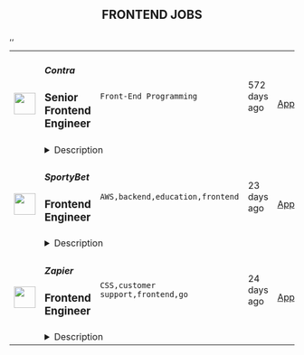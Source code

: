 <div align="center"><h2>FRONTEND JOBS</h2></div><table><tr>
                <td width="100" height="100" rowspan="2">
                    <img src="https://wwr-pro.s3.amazonaws.com/logos/0064/8559/logo.gif" width="38px" height="auto">
                </td>
                <td width="300">
                    <h5>Contra</h5>
                    <h3> Senior Frontend Engineer</h3>
                </td>
                <td width="300">
                    <code>Front-End Programming</code>
                </td>
                <td width="200">
                <text>572 days ago</text>
                </td>
                <td width="100" rowspan="2">
                <a href="https://weworkremotely.com/remote-jobs/contra-senior-frontend-engineer-react" align="right" target="_blank">Apply</a>
                </td>
            </tr>
            <tr>
                <td colspan="3">
                <details><summary>Description</summary>
                <img src="https://we-work-remotely.imgix.net/logos/0064/8559/logo.gif?ixlib=rails-4.0.0&w=50&h=50&dpr=2&fit=fill&auto=compress" />

<p>
  <strong>Headquarters:</strong> San Francisco, CA 
    <br /><strong>URL:</strong> <a href="https://contra.com/">https://contra.com/</a>
</p>

<div>Contra is an Independent-first community and commission-free hiring platform empowering the future of work. We match Independents with flexible opportunities, and Clients with the perfect Independent for any project — from content creation to coding. We strongly believe that independence isn’t just a gig, it’s a way of life.</div><div><br></div><div>You'll be joining an exceptional team of Frontend Engineers working in React, GraphQL, and Relay to build the future of work at a rapidly growing professional community.</div><div><br></div><div>You’ll be contributing to a growing React application, build and refine our internal design system, use Relay and Suspense to build cutting edge, API-driven experiences, and work on internal and external tooling, some of which we ultimately have plans to open-source and share with the broader community for everyone’s benefit. 🙌</div><div>
<strong><br>How you’ll add value at Contra<br></strong><br>
</div><ul>
<li>Contribute to a rapidly growing React application</li>
<li>Build and refine our internal design system</li>
<li>Ensure application safety and stability with Typescript and Jest</li>
<li>Use Relay with React Suspense to build cutting edge, API-driven experiences.</li>
</ul><div>
<strong><br>You’ll be successful here if you<br></strong><br>
</div><ul>
<li>
<strong>Mission driven.</strong> Our mission truly resonates with you and you would like to be a part of what we are building together at Contra!</li>
<li>
<strong>A dedicated team player.</strong> You thrive in a collaborative, remote-only environment and you are comfortable with 8am-12 pm PST core hours!</li>
<li>
<strong>Passionate about learning.</strong> Share a genuine curiosity for learning, alway eager to pick up new skills. We don’t expect everyone to know everything but you learn quickly!</li>
<li>
<strong>Goal oriented.</strong> Understand what you need to do in order to achieve your goals without needing all of the bells and whistles.</li>
<li>
<strong>Committed to trying.</strong> Have the resilience and willingness to try and try again even if you fail after a few attempts!</li>
<li>
<strong>Ambitious attitude.</strong> You bring a strong work ethic and contagious energy to your team as we work towards our North Star.</li>
<li>
<strong>Path Paver.</strong> Joining a startup you enjoy taking ownership, building out processes and documentation that might not exist to share with your team members.</li>
</ul><div>
<strong><br>Our stack<br></strong><br>
</div><ul>
<li>Typescript</li>
<li>Backend: NodeJS, GraphQL, GraphQL Helix, Redis, PostgreSQL</li>
<li>DevOps: GitHub, ArgoCD, Kubernetes, GCP</li>
<li>Frontend: React, Suspense, &amp; Relay</li>
</ul><div>
<strong><br>How Contra can add value for you<br></strong><br>
</div><ul>
<li>🌎 Remote-only culture that is here to stay</li>
<li>🍎 100% health coverage for US full-time employees, and health reimbursements for all international contractors</li>
<li>💰 401k matching for US full-time employees</li>
<li>💸 $4,000 laptop reimbursement upon starting + additional equipment, co-working, education, meetup and charity budgets when</li>
<li>💛 No-meeting Wednesdays</li>
<li>🥬 Half days every third Friday of the month to enjoy a long weekend, reduce screen fatigue, and decompress</li>
<li>👋 Generous time off — 3 week-long company-wide shutdowns per year (Spring, Fall, Winter) so we can all collectively relax together, in addition to paid time off and flex days to look after your wellbeing.</li>
<li>👶 Flexible parental leave</li>
<li>🌴 Annual team wide off-site (our upcoming is in June 2022!)</li>
<li>💁 A custom slack emoji, just for you!</li>
</ul><div>
<strong><br>Our interview process<br></strong><br>
</div><ul>
<li>Intro call (15-30 minutes)</li>
<li>Complete a Technical assessment Form (20-30 minutes)</li>
<li>Technical interview with Frontend Lead Engineer (30-45 minutes)</li>
<li>Non-technical (introduction &amp; culture) interview (30-45 minutes)</li>
<li>Technical interview with CTO (30-45 minutes)</li>
</ul><div>
<strong><br>Salary Range<br></strong><br>
</div><ul>
<li>$130k - $160k USD</li>
<li>Equity Value Range: $72k - $180k USD</li>
</ul><div><br></div>

<p><strong>To apply:</strong> <a href="https://weworkremotely.com/remote-jobs/contra-senior-frontend-engineer-react">https://weworkremotely.com/remote-jobs/contra-senior-frontend-engineer-react</a></p>

                </details>
                </td>
            </tr>,<tr>
                <td width="100" height="100" rowspan="2">
                    <img src="https://remotive.com/job/1260508/logo" width="38px" height="auto">
                </td>
                <td width="300">
                    <h5>Slab</h5>
                    <h3>Frontend Engineer</h3>
                </td>
                <td width="300">
                    <code>cloud,docker,frontend,graphql</code>
                </td>
                <td width="200">
                <text>21 days ago</text>
                </td>
                <td width="100" rowspan="2">
                <a href="https://remotive.com/remote-jobs/software-dev/frontend-engineer-1260508" align="right" target="_blank">Apply</a>
                </td>
            </tr>
            <tr>
                <td colspan="3">
                <details><summary>Description</summary>
                <p style="margin-bottom: 1.2em;"><span style="font-weight: bolder;">About: </span></p><p style="margin-bottom: 1.2em;"><span style="color: var(--remotive-chocolate);">At </span><a href="https://slab.com/" rel="nofollow" style="background-color: rgb(255, 255, 255); color: rgb(12, 147, 228); text-decoration: underline;">Slab</a><span style="color: var(--remotive-chocolate);">, we believe that knowledge is the foundation of any organization’s success. When a team’s collective knowledge is accessible, that team’s potential is limitless. That’s why we’re making the workplace a source of learning and purpose through knowledge-sharing. Our product helps teams easily create, organize, and discover knowledge across the entire company, from non-technical to tech-savvy. Thousands of customers rely on Slab across their entire workforces, including Asana, Benchling, and Fivetran.</span></p><p style="margin-top: 1.2em; margin-bottom: 1.2em;">As a small product-focused company, you’ll join a team of experienced engineers, working on shipping features that delight users, fixing issues that get in their way while keeping our codebase, infrastructure, and tooling modern and well-maintained. We are globally distributed, with processes that minimize meetings and overhead, letting makers build on the maker’s schedule.</p><p class="h3" id="technologies-we-use" style="margin-top: 1.8em; margin-bottom: 1.8em; line-height: 1.33;">Technologies we use</p><p class="h3" id="technologies-we-use" style="margin-top: 1.8em; margin-bottom: 1.8em; line-height: 1.33;"></p><ul><li><span style="color: var(--remotive-chocolate); ">React + TypeScript + Sass</span></li><li><span style="color: var(--remotive-chocolate); ">GraphQL + Apollo + Absinthe</span></li><li><span style="color: var(--remotive-chocolate); ">Elixir + Phoenix</span></li><li><span style="color: var(--remotive-chocolate); ">Postgres + Redis</span></li><li><span style="color: var(--remotive-chocolate); ">Docker + Kubernetes</span></li><li><span style="color: var(--remotive-chocolate); ">Google Cloud Platform</span></li></ul><p class="h3" id="sound-like-you" style="margin-top: 1.8em; margin-bottom: 1.8em; line-height: 1.33;">Sound like you?</p><p class="h3" id="sound-like-you" style="margin-top: 1.8em; margin-bottom: 1.8em; line-height: 1.33;"></p><ul><li><span style="color: var(--remotive-chocolate); ">You have a strong technical background, with experience solving complex engineering challenges</span></li><li><span style="color: var(--remotive-chocolate); ">You love delighting users with great product experiences and resolving issues that get in their way</span></li><li><span style="color: var(--remotive-chocolate); ">You’re curious to learn and demonstrate the ability to do so very quickly</span></li><li><span style="color: var(--remotive-chocolate); ">You communicate with clearly and concisely, whether with teammates or users</span></li><li><span style="color: var(--remotive-chocolate); ">You are self-motivated and possess a strong work ethic</span></li><li><span style="color: var(--remotive-chocolate); ">You are passionate about knowledge-sharing and identify with Slab’s mission and values</span></li></ul><p class="h3" id="what-we-value" style="margin-top: 1.8em; margin-bottom: 1.8em; line-height: 1.33;">What we value:</p><p class="h3" id="what-we-value" style="margin-top: 1.8em; margin-bottom: 1.8em; line-height: 1.33;"></p><ul><li><span style="color: var(--remotive-chocolate);  font-weight: bolder;">Stay lean</span><span style="color: var(--remotive-chocolate); "> - We strive for the greatest possible impact with the fewest number of employees. We empower our teammates with the most leveraged tools and efficient processes.</span></li><li><span style="color: var(--remotive-chocolate);  font-weight: bolder;">Default to open</span><span style="color: var(--remotive-chocolate); "> - We encourage and nurture open exchanges of knowledge and ideas — while acting with respect and regard for each other.</span></li><li><span style="color: var(--remotive-chocolate);  font-weight: bolder;">Think rigorously</span><span style="color: var(--remotive-chocolate); "> - We act and execute after careful thought and examination of known information, while acknowledging the risks we accept in its absence.</span></li><li><span style="color: var(--remotive-chocolate);  font-weight: bolder;">Say no</span><span style="color: var(--remotive-chocolate); "> - We aim to deliver exceptionally high value in a small set of focus areas. We willingly abstain from good ideas to give only the most promising paths the attention they deserve.</span></li><li><span style="color: var(--remotive-chocolate);  font-weight: bolder;">The best prevails</span><span style="color: var(--remotive-chocolate); "> - Whether an idea or an individual, the best will rise to the top at Slab. Ideas we pursue can come from anywhere, and individuals gain responsibilities due to outperformance.</span></li><li><span style="color: var(--remotive-chocolate);  font-weight: bolder;">Global optimization</span><span style="color: var(--remotive-chocolate); "> - We believe that our mission — to make the workplace a source of learning and purpose — is the ultimate priority, above any single project, team, or individual.</span></li></ul><p class="h3" id="benefits" style="margin-top: 1.8em; margin-bottom: 1.8em; line-height: 1.33;">Benefits:</p><p class="h3" id="benefits" style="margin-top: 1.8em; margin-bottom: 1.8em; line-height: 1.33;"></p><ul><li><span style="color: var(--remotive-chocolate); ">Full health insurance (USA) or stipend (International)</span></li><li><span style="color: var(--remotive-chocolate); ">Wellness &amp; remote work stipends</span></li><li><span style="color: var(--remotive-chocolate); ">$5k workspace setup, renewed biannually</span></li><li><span style="color: var(--remotive-chocolate); ">7-year options exercise window</span></li></ul><p style="margin-top: 1.2em; margin-bottom: 1.2em;"><em>Slab is an equal opportunity employer. We welcome people of diverse backgrounds, experiences, and perspectives.</em></p>
<img src="https://remotive.com/job/track/1260508/blank.gif?source=public_api" alt=""/>
                </details>
                </td>
            </tr>,<tr>
                <td width="100" height="100" rowspan="2">
                    <img src="https://remotive.com/job/1298859/logo" width="38px" height="auto">
                </td>
                <td width="300">
                    <h5>SportyBet</h5>
                    <h3>Frontend Engineer </h3>
                </td>
                <td width="300">
                    <code>AWS,backend,education,frontend</code>
                </td>
                <td width="200">
                <text>23 days ago</text>
                </td>
                <td width="100" rowspan="2">
                <a href="https://remotive.com/remote-jobs/software-dev/frontend-engineer-1298859" align="right" target="_blank">Apply</a>
                </td>
            </tr>
            <tr>
                <td colspan="3">
                <details><summary>Description</summary>
                <p><span style="-webkit-font-smoothing: antialiased;">Sporty's sites are some of the most popular on the internet, consistently staying in Alexa's list of top websites for the countries they operate in.</span></p>
 
<p>In this role, you’ll be responsible for developing mobile-first, responsive front ends that are used millions of times per day. We wrote our frontend from scratch in VueJS about 3 years ago, so you’ll be working with the latest technology instead of wrangling with decades-old spaghetti code. </p>
 
<p>A willingness to work in VueJS is fine - as long as you are willing to learn and have demonstrable experience in a similar frontend framework.</p>
 
<p>We are hiring at both Mid and Senior level</p>
 
<p><span style="-webkit-font-smoothing: antialiased;"><strong>Our Stack </strong>(we don't expect you to have all of these)<br><br></span></p>
<ul>
<li><span style="color: var(--remotive-chocolate);">Vue + Vuex + Vue Router + Webpack + Less + SCSS</span></li>
<li><span style="color: var(--remotive-chocolate);">Element UI</span></li>
<li><span style="color: var(--remotive-chocolate);">FreeMarker</span></li>
<li><span style="color: var(--remotive-chocolate);">AWS, Circle, Drone CI, K8s</span></li>
</ul>
<p><strong><br>Responsibilities<br><br></strong></p>
<ul>
<li><span style="color: var(--remotive-chocolate);">Develop mobile-first frontends in VueJS</span></li>
<li><span style="color: var(--remotive-chocolate);">Focus on performance and user experience</span></li>
<li><span style="color: var(--remotive-chocolate);">Create frontends for the backend management systems</span></li>
<li><span style="color: var(--remotive-chocolate);">Participate in code reviews with peers and managers to ensure that each increment adheres to original vision as described in the user story and all standard resource libraries and architecture patterns as appropriate</span></li>
<li><span style="color: var(--remotive-chocolate);">Participate in team ceremonies including planning, grooming, product demonstrations, and team retrospectives</span></li>
<li><span style="color: var(--remotive-chocolate);">Mentoring less experienced team members</span></li>
</ul>
 
<p><strong>Requirements<br><br></strong></p>
<ul>
<li><span style="color: var(--remotive-chocolate);">Familiarity with at least one: Vue, React, Angular</span></li>
<li><span style="color: var(--remotive-chocolate);">Familiarity with Git, ES6, Webpack, Less or Sass, and NodeJS</span></li>
<li><span style="color: var(--remotive-chocolate);">Familiarity with state management like Vuex, Redux, Ngrx</span></li>
<li><span style="color: var(--remotive-chocolate);">Excellent communication skills </span></li>
<li><span style="color: var(--remotive-chocolate);">Knowledge of backend stack is a plus</span></li>
</ul>
<span style="-webkit-font-smoothing: antialiased;"><strong><br></strong></span><p><span style="font-weight: 600; color: rgb(0, 0, 0); letter-spacing: 0.75px;">Interview Process<br><br></span></p><ul><li>HackerRank Test </li><li>Remote interview with 2 Engineers + Lead or Director</li><li>24-72 hour feedback loops throughout process <br><br></li></ul><p><span style="font-weight: 600; color: rgb(0, 0, 0); letter-spacing: 0.75px;">Benefits<br><br></span></p><span style="-webkit-font-smoothing: antialiased;"></span><ul><li><span style="color: var(--remotive-chocolate);">Quarterly and flash bonuses</span></li><li><span style="color: var(--remotive-chocolate);">Flexible working hours</span></li><li><span style="color: var(--remotive-chocolate);">Top-of-the-line equipment</span></li><li><span style="color: var(--remotive-chocolate);">Education allowance</span></li><li><span style="color: var(--remotive-chocolate);">Referral bonuses</span></li><li><span style="color: var(--remotive-chocolate);">28 days paid annual leave</span></li><li><span style="color: var(--remotive-chocolate);">Annual Global and Team company retreats - Lisbon &amp; Dubai are planned for 2022!</span></li><li><span style="color: var(--remotive-chocolate);">Highly talented, dependable co-workers in a global, multicultural organisation</span></li><li><span style="color: var(--remotive-chocolate);">We score 100% on The Joel Test</span></li><li><span style="color: var(--remotive-chocolate);">Our teams are small enough for you to be impactful</span></li><li><span style="color: var(--remotive-chocolate);">Our business is globally established and successful, offering stability and security to our Team Members</span></li></ul><ul>
</ul>
<img src="https://remotive.com/job/track/1298859/blank.gif?source=public_api" alt=""/>
                </details>
                </td>
            </tr>,<tr>
                <td width="100" height="100" rowspan="2">
                    <img src="https://remotive.com/job/1207672/logo" width="38px" height="auto">
                </td>
                <td width="300">
                    <h5>Zapier </h5>
                    <h3>Frontend Engineer</h3>
                </td>
                <td width="300">
                    <code>CSS,customer support,frontend,go</code>
                </td>
                <td width="200">
                <text>24 days ago</text>
                </td>
                <td width="100" rowspan="2">
                <a href="https://remotive.com/remote-jobs/software-dev/frontend-engineer-1207672" align="right" target="_blank">Apply</a>
                </td>
            </tr>
            <tr>
                <td colspan="3">
                <details><summary>Description</summary>
                <p style="text-align: justify;">Hi there!</p>
<p> </p>
<p style="text-align: justify;">Zapier’s on a mission to make everyone more productive at work. As we continue to scale our mission to democratize automation, we’re hiring <strong>Frontend Engineers</strong> across the organization. Zapier has helped millions of people build businesses through the power of automation. </p>
<p> </p>
<p style="text-align: justify;"><strong>Here are some of the teams you might join:</strong></p>
<ul>
<li><strong>Billing team. </strong><span style="font-weight: 400;">The Billing Team strives to make it incredibly easy to purchase Zapier across the globe.  Join us as we build systems that power purchasing, subscription management, and customer support. You’ll be part of our team focused on making it easier for our largest customers to buy Zapier. We practice empathetic communication with our close partners inside the company and enthusiastic teamwork across disciplines.</span></li>
<li><strong>Zap Creation: Beyond team</strong><span style="font-weight: 400;">. The Zap Creation: Beyond team is focused on building a foundational product experience to help make Zapier more accessible and more powerful to our everyday end user. The person joining this team will bring passion for product-thinking and high empathy for our customers as they use Zapier to solve real-world challenges.</span></li>
</ul>
<p> </p>
<p style="text-align: justify;">If you’re interested in advancing your career at a fast-growing, profitable, impact-driven company, then read on…</p>
<p style="text-align: justify;"><em>We know applying for and taking on a new job at any company requires a leap of faith. We want you to feel comfortable and excited to apply at Zapier. To help share a bit more about life at Zapier, here are a few resources in addition to the job description that can give you an inside look at what life is like at Zapier. Hopefully, you'll take the leap of faith and apply.</em></p>
<p style="text-align: justify;"><em> </em></p>
<ul>
<li><a href="https://zapier.com/jobs/our-commitment-to-applicants/" rel="nofollow"><span style="font-weight: 400;">Our Commitment to Applicants</span></a></li>
<li><a href="https://zapier.com/jobs/culture-and-values-at-zapier/" rel="nofollow"><span style="font-weight: 400;">Culture and Values at Zapier</span></a></li>
<li><a href="https://zapier.com/learn/remote-work/" rel="nofollow"><span style="font-weight: 400;">Zapier Guide to Remote Work</span></a></li>
<li><a href="https://zapier.com/jobs/zapier-code-of-conduct/" rel="nofollow"><span style="font-weight: 400;">Zapier Code of Conduct</span></a></li>
<li><a href="https://zapier.com/jobs/working-on-diversity-and-inclusivity/" rel="nofollow"><span style="font-weight: 400;">Diversity and Inclusivity at Zapier</span></a></li>
</ul>
<p style="text-align: justify;"><br><em>Zapier is proud to be an equal opportunity workplace dedicated to pursuing and hiring a diverse workforce.</em></p>
<p style="text-align: justify;">Even though our job description may seem like we're looking for a specific candidate, the role inevitably ends up tailored to the person who applies and joins. Regardless of how well you feel you fit our description, we encourage you to apply if you meet these criteria:</p>
<p style="text-align: justify;"><strong> </strong></p>
<p style="text-align: justify;"><strong>About You</strong></p>
<p style="text-align: justify;"><strong>You love code</strong>. You love to take raw ideas and build great products with JavaScript, HTML, and CSS. You know JavaScript is imperfect, but you embrace its functional side and genuinely enjoy coding with it. You might like to talk about obscure computer science topics, but really, you just want to write simple code and ship new products and features to customers (or improve existing ones).</p>
<p style="text-align: justify;"><strong>You value collaboration</strong>. You understand that building modern software is a team sport, and you enjoy working as part of a tight-knit team. You’re happy to pitch in and help the team, whether by reviewing code, pairing on a tricky problem, or just thinking about how to solve the challenges we’re facing.</p>
<p style="text-align: justify;"><strong>You can balance lots of concerns</strong>. Frontend apps have to take into account performance (using networks and devices that we can't control), customer demands, A/B tests, UX research, accessibility, code quality, a rapidly changing ecosystem of languages and modules, and the list goes on. And we actually want to ship things too! You can balance those demands without getting overwhelmed and keep the needle moving forward.</p>
<p style="text-align: justify;"><strong>You advocate for the user</strong>. You have a keen eye for great design, and you’re empathetic to the needs of the end user. When you see users struggling to succeed you take it as a personal challenge to understand why and help the team build a better product.</p>
<p style="text-align: justify;"><strong>You love learning new things</strong>. You love researching new tech and driving forward with the implementation details. Your focus is on frontend JavaScript code, but you can dig in wherever needed. Python, CSS, build tools, shell scripts, you name it. If you don't already know it, you're ready to learn it.</p>
<p style="text-align: justify;"><strong> </strong></p>
<p style="text-align: justify;"><strong>Things You Might Do</strong></p>
<p style="text-align: justify;">Zapier is a small, fast-growing, and remote-first company, so you'll likely get experience on many different projects across the organization. That said, here are some things you'll probably do:</p>
<ul>
<li style="text-align: justify;">Research, guide, and execute frontend architecture changes, including but by no means limited to GraphQL, server-side React rendering and TypeScript typing.</li>
<li style="text-align: justify;">Work with stakeholders (other Zapier teams, or external partners) to understand requirements, propose solutions, and build something to help those stakeholders succeed.</li>
<li style="text-align: justify;">Contribute to improving NextJS apps by building reusable React components with modular CSS. Ensure reliable code by leveraging Jest and Cypress tests.</li>
<li style="text-align: justify;">Measure and resolve performance bottlenecks, using tools like Chrome DevTools, Lighthouse, WebPagetest, or custom tooling.</li>
<li style="text-align: justify;">Refactor or improve existing code as languages, frameworks, or techniques evolve. Help the team pick appropriate tools to solve new problems as they arise.</li>
<li style="text-align: justify;">Work closely with our product, design, and UX teams to create amazing and intuitive experiences that make it effortless to connect different apps together.</li>
<li style="text-align: justify;">Help put tools, processes, and documentation in place to help us become a better, more effective organisation.</li>
<li style="text-align: justify;">Help teach your colleagues new skills, through code review, discussions and mentoring. Help us all become better engineers and humans.</li>
<li style="text-align: justify;">Ship to hundreds of thousands of users every day while having lots of autonomy in terms of code and feature ownership.</li>
<li style="text-align: justify;">As a part of Zapier's <a href="https://workable.com/nr?l=https%3A%2F%2Fzapier.com%2Flearn%2Fcustomer-support%2Feveryone-on-support%2F" rel="nofollow" target="_blank">all-hands philosophy</a>, help customers via support to ensure they have the best experience possible.</li>
</ul>
<p>You’ll also have the opportunity to specialize in a variety of areas of the Zapier codebase. Focusing on a specialization will not limit your growth at Zapier as we believe that each engineer brings a unique perspective and can contribute in all areas. We encourage collaboration and will frequently have engineers contribute across teams to assist with projects.</p>
<p> </p>
<p style="text-align: justify;"><strong>The Whole Package</strong></p>
<p style="text-align: justify;"><strong> </strong></p>
<p style="text-align: justify;"><strong>Location:</strong> Remote</p>
<p>Our flexible, distributed environment lets us work with the best people from around the world. Zapiens live in 40+ countries, including the United Kingdom, Thailand, India, Nigeria, Taiwan, Guatemala, New Zealand, Australia, and more!</p>
<p> </p>
<p><strong>Zapier offers</strong>:</p>
<p> </p>
<ul>
<li>
<p>Competitive salary and profit-sharing program</p>
</li>
<li>
<p>Equity for All: Stock options (or equivalent) for every Zapien</p>
</li>
<li>
<p>Healthcare + dental + vision coverage*</p>
</li>
<li>
<p>Retirement plan with 4% company match*</p>
</li>
<li>
<p>$2,000 annual learning stipend for use on courses, conferences, and more—your choice</p>
</li>
<li>
<p>Two annual all-company retreats</p>
</li>
<li>
<p>14 weeks paid leave for new parents of biological or adopted children</p>
</li>
<li>
<p>Customized<a href="https://zapier.blueboard.com/" rel="nofollow"> Zapiversary rewards</a> on your 1, 3, 5, 7 and 10 year work anniversaries</p>
</li>
<li>
<p>Leading-edge equipment. We set you up with an Apple laptop and provide an additional budget for you to choose other home office accessories and software you may need.</p>
</li>
<li>
<p>Time to renew. We encourage Zapiens to take at least 2 weeks off each year. Most of us take 4-5 weeks, in addition to locally recognized holidays.</p>
</li>
<li>
<p>Opportunity to work with<a href="https://zapier.com/zapbook" rel="nofollow"> Zapier’s amazing partners network</a></p>
</li>
</ul>
<p><em>* While we take care of Zapiens around the world the best we can, healthcare and retirement plans are currently available specifically in the UK, Canada, New Zealand, Australia, and United States.</em></p>
<p> </p>
<p style="text-align: justify;"><strong>How to Apply</strong></p>
<p style="text-align: justify;">We have a non-standard application process designed to promote inclusion and equity. We first ask a few questions in our application form that would typically be asked at the start of an initial interview. This helps speed up the process and lets us get to know you a bit better right out of the gate. Please be sure to answer each question; the resume and CV fields are optional.</p>
<p style="text-align: justify;">After you apply, you are going to hear back from us—even if we don’t see an immediate fit with our team. In fact, throughout the process, we strive to make sure you never go more than seven days without hearing from us.</p>
<p style="text-align: justify;">Zapier is an equal opportunity employer. We're excited to work with talented and empathetic people, and do not discriminate based on race, color, sex, gender identity or expression, sexual orientation, religion, national origin, physical or mental disability, military or veteran status, genetic information, pregnancy, age, or any other status protected by local law. Our <a href="https://zapier.com/jobs/zapier-code-of-conduct/" rel="nofollow" target="_blank">code of conduct</a> provides a beacon for the kind of company we strive to be, and we celebrate our differences because those differences are what allow us to make a product that serves a global user base.</p>
<p> </p>
<p style="text-align: justify;">Zapier is committed to inclusion. As part of this commitment, Zapier will ensure that people with disabilities are provided reasonable accommodations. If reasonable accommodations are needed to participate in the job application or interview process, please contact jobs@zapier.com.</p>
<img src="https://remotive.com/job/track/1207672/blank.gif?source=public_api" alt=""/>
                </details>
                </td>
            </tr></table>